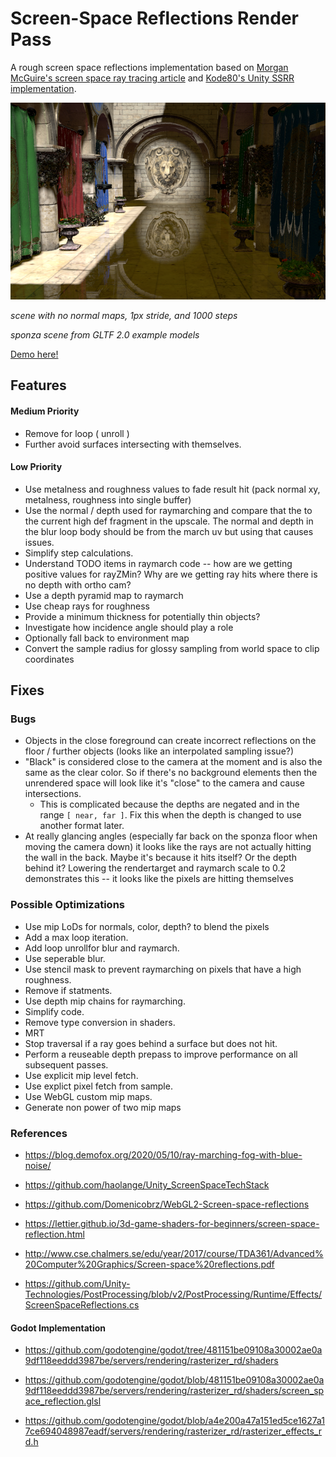 # Screen-Space Reflections Render Pass

A rough screen space reflections implementation based on [Morgan McGuire's screen space ray tracing article](http://casual-effects.blogspot.com/2014/08/screen-space-ray-tracing.html) and [Kode80's Unity SSRR implementation](https://github.com/kode80/kode80SSR).


[![](./docs/example.png)](https://gkjohnson.github.io/threejs-sandbox/screenSpaceReflectionsPass/)

_scene with no normal maps, 1px stride, and 1000 steps_

_sponza scene from GLTF 2.0 example models_

[Demo here!](https://gkjohnson.github.io/threejs-sandbox/screenSpaceReflectionsPass/)

## Features

#### Medium Priority
- Remove for loop ( unroll )
- Further avoid surfaces intersecting with themselves.

#### Low Priority
- Use metalness and roughness values to fade result hit (pack normal xy, metalness, roughness into single buffer)
- Use the normal / depth used for raymarching and compare that the to the current high def fragment in the upscale. The normal and depth in the blur loop body should be from the march uv but using that causes issues.
- Simplify step calculations.
- Understand TODO items in raymarch code -- how are we getting positive values for rayZMin? Why are we getting ray hits where there is no depth with ortho cam?
- Use a depth pyramid map to raymarch
- Use cheap rays for roughness
- Provide a minimum thickness for potentially thin objects?
- Investigate how incidence angle should play a role
- Optionally fall back to environment map
- Convert the sample radius for glossy sampling from world space to clip coordinates

## Fixes

### Bugs
- Objects in the close foreground can create incorrect reflections on the floor / further objects (looks like an interpolated sampling issue?)
- "Black" is considered close to the camera at the moment and is also the same as the clear color. So if there's no background elements then the unrendered space will look like it's "close" to the camera and cause intersections.
	- This is complicated because the depths are negated and in the range `[ near, far ]`. Fix this when the depth is changed to use another format later.
- At really glancing angles (especially far back on the sponza floor when moving the camera down) it looks like the rays are not actually hitting the wall in the back. Maybe it's because it hits itself? Or the depth behind it? Lowering the rendertarget and raymarch scale to 0.2 demonstrates this -- it looks like the pixels are hitting themselves

### Possible Optimizations

- Use mip LoDs for normals, color, depth? to blend the pixels
- Add a max loop iteration.
- Add loop unrollfor blur and raymarch.
- Use seperable blur.
- Use stencil mask to prevent raymarching on pixels that have a high roughness.
- Remove if statments.
- Use depth mip chains for raymarching.
- Simplify code.
- Remove type conversion in shaders.
- MRT
- Stop traversal if a ray goes behind a surface but does not hit.
- Perform a reuseable depth prepass to improve performance on all subsequent passes.
- Use explicit mip level fetch.
- Use explict pixel fetch from sample.
- Use WebGL custom mip maps.
- Generate non power of two mip maps

### References

- https://blog.demofox.org/2020/05/10/ray-marching-fog-with-blue-noise/

- https://github.com/haolange/Unity_ScreenSpaceTechStack

- https://github.com/Domenicobrz/WebGL2-Screen-space-reflections

- https://lettier.github.io/3d-game-shaders-for-beginners/screen-space-reflection.html

- http://www.cse.chalmers.se/edu/year/2017/course/TDA361/Advanced%20Computer%20Graphics/Screen-space%20reflections.pdf

- https://github.com/Unity-Technologies/PostProcessing/blob/v2/PostProcessing/Runtime/Effects/ScreenSpaceReflections.cs

#### Godot Implementation

- https://github.com/godotengine/godot/tree/481151be09108a30002ae0a9df118eeddd3987be/servers/rendering/rasterizer_rd/shaders

- https://github.com/godotengine/godot/blob/481151be09108a30002ae0a9df118eeddd3987be/servers/rendering/rasterizer_rd/shaders/screen_space_reflection.glsl

- https://github.com/godotengine/godot/blob/a4e200a47a151ed5ce1627a17ce694048987eadf/servers/rendering/rasterizer_rd/rasterizer_effects_rd.h

